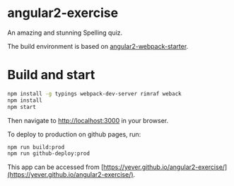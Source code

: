 # angular2-exercise

An amazing and stunning Spelling quiz.

The build environment is based on
[angular2-webpack-starter](https://github.com/AngularClass/angular2-webpack-starter).

# Build and start

```sh
npm install -g typings webpack-dev-server rimraf weback
npm install
npm start
```

Then navigate to [http://localhost:3000](http://localhost:3000) in your
browser.

To deploy to production on github pages, run:

```sh
npm run build:prod
npm run github-deploy:prod
```

This app can be accessed from [https://yever.github.io/angular2-exercise/](https://yever.github.io/angular2-exercise/).
